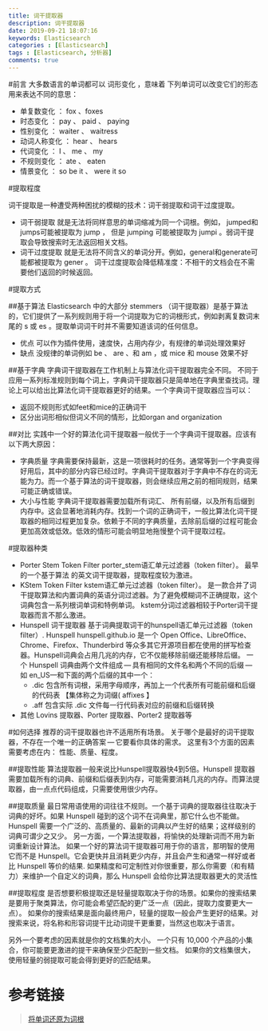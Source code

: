 ```yaml
---
title: 词干提取器
description: 词干提取器
date: 2019-09-21 18:07:16
keywords: Elasticsearch
categories : [Elasticsearch]
tags : [Elasticsearch, 分析器]
comments: true
---
```


#前言
大多数语言的单词都可以 词形变化 ，意味着 下列单词可以改变它们的形态用来表达不同的意思：

- 单复数变化 ： fox 、foxes
- 时态变化 ： pay 、 paid 、 paying
- 性别变化 ： waiter 、 waitress
- 动词人称变化 ： hear 、 hears
- 代词变化 ： I 、 me 、 my
- 不规则变化 ： ate 、 eaten
- 情景变化 ： so be it 、 were it so

#提取程度

词干提取是一种遭受两种困扰的模糊的技术：词干弱提取和词干过度提取。

- 词干弱提取 
	就是无法将同样意思的单词缩减为同一个词根。例如， jumped和jumps可能被提取为 jump ， 但是 jumping 可能被提取为 jumpi 。弱词干提取会导致搜索时无法返回相关文档。
- 词干过度提取 
	就是无法将不同含义的单词分开。例如，general和generate可能都被提取为 gener 。 词干过度提取会降低精准度：不相干的文档会在不需要他们返回的时候返回。

#提取方式

##基于算法
Elasticsearch 中的大部分 stemmers （词干提取器）是基于算法的，它们提供了一系列规则用于将一个词提取为它的词根形式，例如剥离复数词末尾的 s 或 es 。提取单词词干时并不需要知道该词的任何信息。

- 优点
	可以作为插件使用，速度快，占用内存少，有规律的单词处理效果好
- 缺点
	没规律的单词例如 be 、 are 、和 am ，或 mice 和 mouse 效果不好
	

##基于字典
字典词干提取器在工作机制上与算法化词干提取器完全不同。 不同于应用一系列标准规则到每个词上，字典词干提取器只是简单地在字典里查找词。理论上可以给出比算法化词干提取器更好的结果。一个字典词干提取器应当可以：

- 返回不规则形式如feet和mice的正确词干
- 区分出词形相似但词义不同的情形，比如organ and organization

##对比
实践中一个好的算法化词干提取器一般优于一个字典词干提取器。应该有以下两大原因：

- 字典质量
	字典需要保持最新，这是一项很耗时的任务。通常等到一个字典变得好用后，其中的部分内容已经过时。字典词干提取器对于字典中不存在的词无能为力。而一个基于算法的词干提取器，则会继续应用之前的相同规则，结果可能正确或错误。
- 大小与性能
	字典词干提取器需要加载所有词汇、 所有前缀，以及所有后缀到内存中。这会显著地消耗内存。找到一个词的正确词干，一般比算法化词干提取器的相同过程更加复杂。依赖于不同的字典质量，去除前后缀的过程可能会更加高效或低效。低效的情形可能会明显地拖慢整个词干提取过程。

#提取器种类

- Porter Stem Token Filter
	porter_stem语汇单元过滤器（token filter）。
	最早的一个基于算法 的英文词干提取器，提取程度较为激进。
- KStem Token Filter
	kstem语汇单元过滤器（token filter）。
	是一款合并了词干提取算法和内置词典的英语分词过滤器。为了避免模糊词不正确提取，这个词典包含一系列根词单词和特例单词。 kstem分词过滤器相较于Porter词干提取器而言不那么激进。
- Hunspell 词干提取器
	基于词典提取词干的hunspell语汇单元过滤器（token filter）. Hunspell hunspell.github.io 是一个 Open Office、LibreOffice、Chrome、Firefox、Thunderbird 等众多其它开源项目都在使用的拼写检查器。Hunspell词典会占用几兆的内存，它不仅能移除前缀还能移除后缀。
	一个 Hunspell 词典由两个文件组成 — 具有相同的文件名和两个不同的后缀 — 如 en_US—和下面的两个后缀的其中一个：
	- .dic
		包含所有词根，采用字母顺序，再加上一个代表所有可能前缀和后缀的代码表 【集体称之为词缀( affixes 】
	- .aff
		包含实际 .dic 文件每一行代码表对应的前缀和后缀转换
- 其他
	Lovins 提取器、Porter 提取器、Porter2 提取器等

#如何选择
推荐的词干提取器也许不适用所有场景。 关于哪个是最好的词干提取器，不存在一个唯一的正确答案 — 它要看你具体的需求。 这里有3个方面的因素需要考虑在内： 性能、质量、程度。

##提取性能
算法提取器一般来说比Hunspell提取器快4到5倍。Hunspell 提取器需要加载所有的词典、前缀和后缀表到内存，可能需要消耗几兆的内存。而算法提取器，由一点点代码组成，只需要使用很少内存。

##提取质量
最日常用语使用的词往往不规则。一个基于词典的提取器往往取决于词典的好坏。如果 Hunspell 碰到的这个词不在词典里，那它什么也不能做。 Hunspell 需要一个广泛的、高质量的、最新的词典以产生好的结果；这样级别的词典可谓少之又少。 另一方面，一个算法提取器，将愉快的处理新词而不用为新词重新设计算法。
如果一个好的算法词干提取器可用于你的语言，那明智的使用它而不是 Hunspell。它会更快并且消耗更少内存，并且会产生和通常一样好或者比 Hunspell 等价的结果.
如果精度和可定制性对你很重要，那么你需要（和有精力）来维护一个自定义的词典，那么 Hunspell 会给你比算法提取器更大的灵活性

##提取程度
是否想要积极提取还是轻量提取取决于你的场景。如果你的搜索结果是要用于聚类算法，你可能会希望匹配的更广泛一点（因此，提取力度要更大一点）。 如果你的搜索结果是面向最终用户，轻量的提取一般会产生更好的结果。对搜索来说，将名称和形容词提干比动词提干更重要，当然这也取决于语言。

另外一个要考虑的因素就是你的文档集的大小。 一个只有 10,000 个产品的小集合，你可能要更激进的提干来确保至少匹配到一些文档。 如果你的文档集很大，使用轻量的弱提取可能会得到更好的匹配结果。

# 参考链接

>[将单词还原为词根](https://www.elastic.co/guide/cn/elasticsearch/guide/current/stemming.html)
